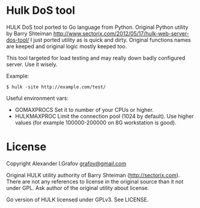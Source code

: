Hulk DoS tool
=============

HULK DoS tool ported to Go language from Python. 
Original Python utility by Barry Shteiman http://www.sectorix.com/2012/05/17/hulk-web-server-dos-tool/
I just ported utility as is quick and dirty. Original functions names are keeped and original logic mostly keeped too.

This tool targeted for load testing and may really down badly configured server. Use it wisely.

Example:

    $ hulk -site http://example.com/test/

Useful environment vars:

* GOMAXPROCS
  Set it to number of your CPUs or higher.
* HULKMAXPROC
  Limit the connection pool (1024 by default). Use higher values (for example 100000-200000 on 8G workstation is good).

License
=======

Copyright Alexander I.Grafov <grafov@gmail.com>

Original HULK utility authority of Barry Shteiman (http://sectorix.com). There are not any references to license in the original source than it not under GPL. Ask author of the original utility about license.
 
Go version of HULK licensed under GPLv3. See LICENSE.


 